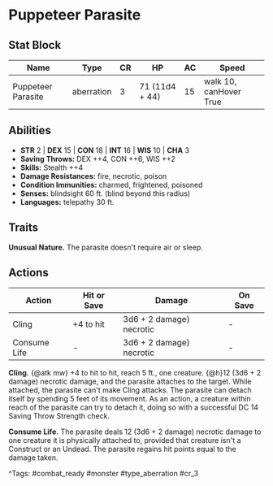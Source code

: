 # Puppeteer Parasite

## Stat Block

| Name | Type | CR | HP | AC | Speed |
|------|------|----|----|----|-------|
| Puppeteer Parasite | aberration | 3 | 71 (11d4 + 44) | 15 | walk 10, canHover True |

## Abilities

- **STR** 2 | **DEX** 15 | **CON** 18 | **INT** 16 | **WIS** 10 | **CHA** 3
- **Saving Throws:** DEX ++4, CON ++6, WIS ++2  
- **Skills:** Stealth ++4  
- **Damage Resistances:** fire, necrotic, poison  
- **Condition Immunities:** charmed, frightened, poisoned  
- **Senses:** blindsight 60 ft. (blind beyond this radius)  
- **Languages:** telepathy 30 ft.

## Traits

**Unusual Nature.** The parasite doesn't require air or sleep.


## Actions

| Action | Hit or Save | Damage | On Save |
|--------|--------------|--------|----------|
| Cling | +4 to hit | 3d6 + 2 damage) necrotic | - |
| Consume Life | - | 3d6 + 2 damage) necrotic | - |

**Cling.** {@atk mw} +4 to hit to hit, reach 5 ft., one creature. {@h}12 (3d6 + 2 damage) necrotic damage, and the parasite attaches to the target. While attached, the parasite can't make Cling attacks. The parasite can detach itself by spending 5 feet of its movement. As an action, a creature within reach of the parasite can try to detach it, doing so with a successful DC 14 Saving Throw Strength check.

**Consume Life.** The parasite deals 12 (3d6 + 2 damage) necrotic damage to one creature it is physically attached to, provided that creature isn't a Construct or an Undead. The parasite regains hit points equal to the damage taken.


^Tags: #combat_ready #monster #type_aberration #cr_3